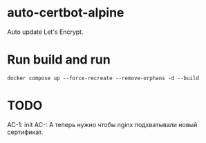 # auto-certbot-alpine
Auto update Let's Encrypt.

# Run build and run
    docker compose up --force-recreate --remove-orphans -d --build

# TODO
AC-1: init
AC-: А теперь нужно чтобы nginx подхватывали новый сертификат. 
